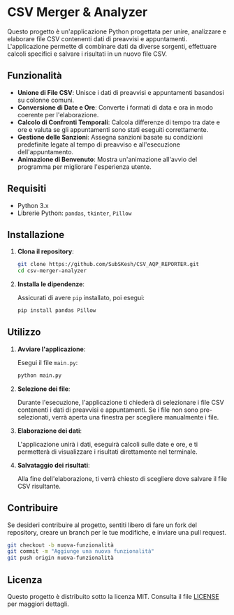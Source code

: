 
# CSV Merger & Analyzer

Questo progetto è un'applicazione Python progettata per unire, analizzare e elaborare file CSV contenenti dati di preavvisi e appuntamenti. L'applicazione permette di combinare dati da diverse sorgenti, effettuare calcoli specifici e salvare i risultati in un nuovo file CSV.

## Funzionalità

- **Unione di File CSV**: Unisce i dati di preavvisi e appuntamenti basandosi su colonne comuni.
- **Conversione di Date e Ore**: Converte i formati di data e ora in modo coerente per l'elaborazione.
- **Calcolo di Confronti Temporali**: Calcola differenze di tempo tra date e ore e valuta se gli appuntamenti sono stati eseguiti correttamente.
- **Gestione delle Sanzioni**: Assegna sanzioni basate su condizioni predefinite legate al tempo di preavviso e all'esecuzione dell'appuntamento.
- **Animazione di Benvenuto**: Mostra un'animazione all'avvio del programma per migliorare l'esperienza utente.

## Requisiti

- Python 3.x
- Librerie Python: `pandas`, `tkinter`, `Pillow`

## Installazione

1. **Clona il repository**:

   ```bash
   git clone https://github.com/SubSKesh/CSV_AQP_REPORTER.git
   cd csv-merger-analyzer
   ```

2. **Installa le dipendenze**:

   Assicurati di avere `pip` installato, poi esegui:

   ```bash
   pip install pandas Pillow
   ```

## Utilizzo

1. **Avviare l'applicazione**:

   Esegui il file `main.py`:

   ```bash
   python main.py
   ```

2. **Selezione dei file**:

   Durante l'esecuzione, l'applicazione ti chiederà di selezionare i file CSV contenenti i dati di preavvisi e appuntamenti. Se i file non sono pre-selezionati, verrà aperta una finestra per scegliere manualmente i file.

3. **Elaborazione dei dati**:

   L'applicazione unirà i dati, eseguirà calcoli sulle date e ore, e ti permetterà di visualizzare i risultati direttamente nel terminale.

4. **Salvataggio dei risultati**:

   Alla fine dell'elaborazione, ti verrà chiesto di scegliere dove salvare il file CSV risultante.

## Contribuire

Se desideri contribuire al progetto, sentiti libero di fare un fork del repository, creare un branch per le tue modifiche, e inviare una pull request.

```bash
git checkout -b nuova-funzionalità
git commit -m "Aggiunge una nuova funzionalità"
git push origin nuova-funzionalità
```

## Licenza

Questo progetto è distribuito sotto la licenza MIT. Consulta il file [LICENSE](LICENSE) per maggiori dettagli.
